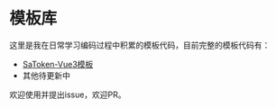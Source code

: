 # 模板库

这里是我在日常学习编码过程中积累的模板代码，目前完整的模板代码有：
- [SaToken-Vue3模板](./sa-token-vue3-template/README.md)
- 其他待更新中

欢迎使用并提出issue，欢迎PR。
